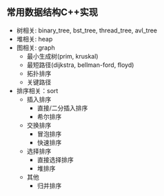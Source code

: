 ## 常用数据结构C++实现


* 树相关: binary_tree, bst_tree, thread_tree, avl_tree
* 堆相关: heap
* 图相关: graph
  * 最小生成树(prim, kruskal)
  * 最短路径(dijkstra, bellman-ford, floyd)
  * 拓扑排序
  * 关键路径
* 排序相关：sort
  * 插入排序
    * 直接/二分插入排序
    * 希尔排序
  * 交换排序
    * 冒泡排序
    * 快速排序
  * 选择排序
    * 直接选择排序
    * 堆排序
  * 其他
    * 归并排序
